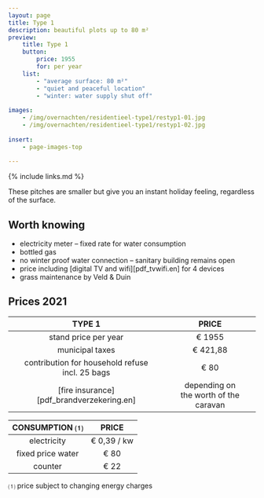 ```yaml
---
layout: page
title: Type 1
description: beautiful plots up to 80 m²
preview: 
    title: Type 1
    button:
        price: 1955
        for: per year
    list:
        - "average surface: 80 m²"
        - "quiet and peaceful location"
        - "winter: water supply shut off"
               
images:
    - /img/overnachten/residentieel-type1/restyp1-01.jpg
    - /img/overnachten/residentieel-type1/restyp1-02.jpg
    
insert:
    - page-images-top
    
---
```


{% include links.md %}

These pitches are smaller but give you an instant holiday feeling, regardless of the surface. 


## Worth knowing

- electricity meter – fixed rate for water consumption
- bottled gas
- no winter proof water connection – sanitary building remains open
- price including [digital TV and wifi][pdf_tvwifi.en] for 4 devices
- grass maintenance by Veld & Duin


## Prices 2021

TYPE 1                                         |PRICE                               |
:---------------------------------------------:|:----------------------------------:|
stand price per year                           | € 1955
municipal taxes                                | € 421,88 
contribution for household refuse<br>incl. 25 bags<br>         | € 80   
 [fire insurance][pdf_brandverzekering.en]   | depending on <br>the worth of the caravan

CONSUMPTION ⑴           |PRICE          |
:--------------------:|:-------------:|
electricity           | € 0,39 / kw        
fixed price water     | € 80 
counter               | € 22 

⑴ price subject to changing energy charges

